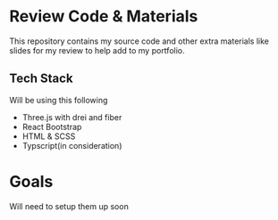 # Review Code & Materials

This repository contains my source code and other extra materials like slides for my review to help add to my portfolio.

## Tech Stack

Will be using this following

- Three.js with drei and fiber
- React Bootstrap
- HTML & SCSS
- Typscript(in consideration)

# Goals

Will need to setup them up soon
